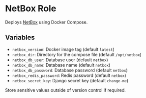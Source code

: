 # NetBox Role

Deploys [NetBox](https://github.com/netbox-community/netbox) using Docker Compose.

## Variables

- `netbox_version`: Docker image tag (default `latest`)
- `netbox_dir`: Directory for the compose file (default `/opt/netbox`)
- `netbox_db_user`: Database user (default `netbox`)
- `netbox_db_name`: Database name (default `netbox`)
- `netbox_db_password`: Database password (default `netbox`)
- `netbox_redis_password`: Redis password (default `netbox`)
- `netbox_secret_key`: Django secret key (default `change-me`)

Store sensitive values outside of version control if required.
